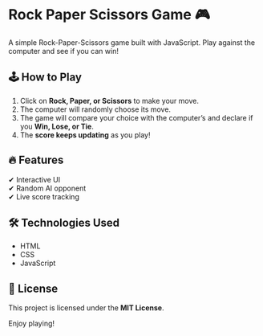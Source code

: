 # Rock Paper Scissors Game 🎮  

A simple Rock-Paper-Scissors game built with JavaScript. Play against the computer and see if you can win!  

## 🕹️ How to Play  
1. Click on **Rock, Paper, or Scissors** to make your move.  
2. The computer will randomly choose its move.  
3. The game will compare your choice with the computer’s and declare if you **Win, Lose, or Tie**.  
4. The **score keeps updating** as you play!  

## 🔥 Features  
✔ Interactive UI  
✔ Random AI opponent  
✔ Live score tracking  

## 🛠️ Technologies Used  
- HTML  
- CSS  
- JavaScript  

## 📜 License  
This project is licensed under the **MIT License**.  

Enjoy playing!   
